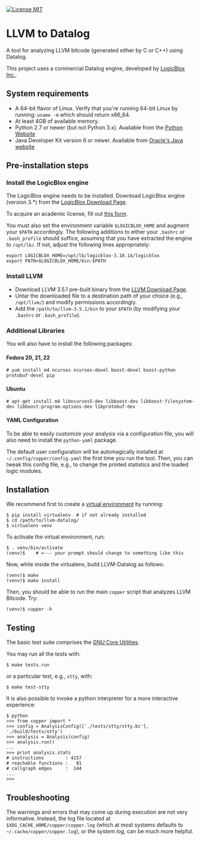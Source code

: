 [![License MIT][badge-license]](LICENSE.txt)

LLVM to Datalog
===============

A tool for analyzing LLVM bitcode (generated either by C or C++) using
Datalog.

This project uses a commercial Datalog engine, developed by
[LogicBlox Inc.](http://www.logicblox.com/).

System requirements
-------------------

* A 64-bit flavor of Linux. Verify that you're running 64-bit Linux by running: `uname -m` which should return x86_64.
* At least 4GB of available memory.
* Python 2.7 or newer (but not Python 3.x). Available from the [Python Website](http://www.python.org/) 
* Java Developer Kit version 6 or newer. Available from [Oracle's Java website](http://www.oracle.com/java)

Pre-installation steps
----------------------

### Install the LogicBlox engine

The LogicBlox engine needs to be installed. Download LogicBlox engine
(version 3.*) from the [LogicBlox Download Page](https://download.logicblox.com/).

To acquire an academic license, fill out
[this form](http://www.logicblox.com/learn/academic-license-request-form/).

You must also set the environment variable `$LOGICBLOX_HOME` and
augment your `$PATH` accordingly. The following additions to either
your `.bashrc` or `.bash_profile` should suffice, assuming that you
have extracted the engine to `/opt/lb/`. If not, adjust the following
lines appropriately:

    export LOGICBLOX_HOME=/opt/lb/logicblox-3.10.14/logicblox
    export PATH=$LOGICBLOX_HOME/bin:$PATH


### Install LLVM

* Download LLVM 3.5.1 pre-built binary from the
  [LLVM Download Page](http://www.llvm.org/releases/download.html#3.5.1). 
* Untar the downloaded file to a destination path of your choice
  (e.g., `/opt/llvm/`) and modify permissions accordingly. 
* Add the `/path/to/llvm-3.5.1/bin` to your `$PATH` (by modifying your
  `.bashrc` or `.bash_profile`). 

### Additional Libraries

You will also have to install the following packages:

#### Fedora 20, 21, 22

    # yum install m4 ncurses ncurses-devel boost-devel boost-python protobuf-devel pip

#### Ubuntu

    # apt-get install m4 libncurses5-dev libboost-dev libboost-filesystem-dev libboost-program-options-dev libprotobuf-dev

#### YAML Configuration

To be able to easily customize your analysis via a configuration file,
you will also need to install the `python-yaml` package.

The default user configuration will be automagically installed at
`~/.config/copper/config.yaml` the first time you run the tool. Then,
you can tweak this config file, e.g., to change the printed statistics
and the loaded logic modules.


Installation
------------

We recommend first to create a
[virtual environment](http://docs.python-guide.org/en/latest/dev/virtualenvs/)
by running:

    $ pip install virtualenv  # if not already installed
    $ cd /path/to/llvm-datalog/
    $ virtualenv venv


To activate the virtual environment, run:

    $ . venv/bin/activate
    (venv)$    # <--- your prompt should change to something like this


Now, while inside the virtualenv, build LLVM-Datalog as follows:

    (venv)$ make
    (venv)$ make install


Then, you should be able to run the main `copper` script that analyzes
LLVM Bitcode. Try:

    (venv)$ copper -h


Testing
-------

The basic test suite comprises the [GNU Core Utilities](https://www.gnu.org/software/coreutils/).

You may run all the tests with:

    $ make tests.run

or a particular test, e.g., `stty`, with:

    $ make test-stty

It is also possible to invoke a python interpreter for a more
interactive experience:

    $ python
    >>> from copper import *
    >>> config = AnalysisConfig(['./tests/stty/stty.bc'], './build/tests/stty')
    >>> analysis = Analysis(config)
    >>> analysis.run()
    ...
    >>> print analysis.stats
    # instructions        : 4157
    # reachable functions :   81
    # callgraph edges     :  144
    ...
    >>>


Troubleshooting
---------------

The warnings and errors that may come up during execution are not very
informative. Instead, the log file located at
`$XDG_CACHE_HOME/copper/copper.log` (which at most systems defaults to
`~/.cache/copper/copper.log`), or the *system log*, can be much more
helpful.


[badge-license]: https://img.shields.io/badge/license-MIT-green.svg
